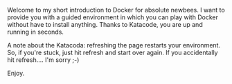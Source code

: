 Welcome to my short introduction to Docker for absolute newbees. I want to provide you with a guided environment in which you can play with Docker without have to install anything. Thanks to Katacode, you are up and running in seconds.

A note about the Katacoda: refreshing the page restarts your environment. So, if you're stuck, just hit refresh and start over again. If you accidentally hit refresh.... I'm sorry ;-)

Enjoy.